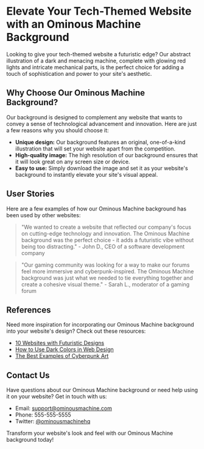 <!--font:Exo 2-->

# Elevate Your Tech-Themed Website with an Ominous Machine Background

Looking to give your tech-themed website a futuristic edge? Our abstract illustration of a dark and menacing machine, complete with glowing red lights and intricate mechanical parts, is the perfect choice for adding a touch of sophistication and power to your site's aesthetic.

## Why Choose Our Ominous Machine Background?

Our background is designed to complement any website that wants to convey a sense of technological advancement and innovation. Here are just a few reasons why you should choose it:

- **Unique design:** Our background features an original, one-of-a-kind illustration that will set your website apart from the competition.
- **High-quality image:** The high resolution of our background ensures that it will look great on any screen size or device.
- **Easy to use:** Simply download the image and set it as your website's background to instantly elevate your site's visual appeal.

## User Stories

Here are a few examples of how our Ominous Machine background has been used by other websites:

> "We wanted to create a website that reflected our company's focus on cutting-edge technology and innovation. The Ominous Machine background was the perfect choice - it adds a futuristic vibe without being too distracting." - John D., CEO of a software development company

> "Our gaming community was looking for a way to make our forums feel more immersive and cyberpunk-inspired. The Ominous Machine background was just what we needed to tie everything together and create a cohesive visual theme." - Sarah L., moderator of a gaming forum

## References

Need more inspiration for incorporating our Ominous Machine background into your website's design? Check out these resources:

- [10 Websites with Futuristic Designs](#)
- [How to Use Dark Colors in Web Design](#)
- [The Best Examples of Cyberpunk Art](#)

## Contact Us

Have questions about our Ominous Machine background or need help using it on your website? Get in touch with us:

- Email: [support@ominousmachine.com](mailto:support@ominousmachine.com)
- Phone: 555-555-5555
- Twitter: [@ominousmachinehq](https://twitter.com/ominousmachinehq)

Transform your website's look and feel with our Ominous Machine background today!

<!--

Write me content for website with wallpaper which alt text is:

"A wallpaper featuring an abstract illustration of a dark and ominous machine, with glowing red lights and mechanical parts."

The name/title of the page should not be 1:1 copy of the alt text but rather a real content of the website which is using this wallpaper.

- Use markdown format 
- Start with heading
- Heading should be short and concise
- The content should look like a real website 
- The website should not be about the wallpaper, wallpaper is just a related background
- Heading should be contain work "wallpaper" or "background"
- Include real sections like references, contact, user stories, etc. use things relevant to the page purpose.
- Feel free to use structure like headings, bullets, numbering, blockquotes, paragraphs, horizontal lines, etc.
- You can use formatting like bold or _italic_
- You can include UTF-8 emojis
- Links should be only #hash anchors (and you can refer to the document itself)
- Do not include images


---


# Dark Machine Wallpaper for Your Tech-Themed Website

Looking for a wallpaper that can add a touch of ominousness to your tech-themed website? Look no further than our abstract illustration of a dark and menacing machine, complete with glowing red lights and intricate mechanical parts.

## Why Choose Our Dark Machine Wallpaper?

Our wallpaper is the perfect choice for any website that wants to convey a sense of technological sophistication and power. Here are just a few reasons why you should choose it:

- **Unique design:** Our wallpaper features an original, one-of-a-kind illustration that you won't find anywhere else.
- **High-quality image:** The high resolution of our wallpaper ensures that it will look great on any screen size or device.
- **Easy to use:** Simply download the image and set it as your website's background to instantly transform your site's aesthetic.

## User Stories

Here are a few examples of how our Dark Machine wallpaper has been used by other websites:

> "We wanted to update our website's look to better reflect our company's focus on cutting-edge technology. The Dark Machine wallpaper was the perfect choice - it adds a futuristic vibe without being too flashy or distracting." - John D., CEO of a software development company

> "Our gaming community was looking for a way to make our forums feel more immersive and cyberpunk-inspired. The Dark Machine wallpaper was just what we needed to tie everything together and create a cohesive visual theme." - Sarah L., moderator of a gaming forum

## References

Need more inspiration for incorporating our Dark Machine wallpaper into your website's design? Check out these resources:

- [10 Websites with Futuristic Designs](#)
- [How to Use Dark Colors in Web Design](#)
- [The Best Examples of Cyberpunk Art](#)

## Contact Us

Have questions about our Dark Machine wallpaper or need help using it on your website? Get in touch with us:

- Email: [support@darkmachine.com](mailto:support@darkmachine.com)
- Phone: 555-555-5555
- Twitter: [@darkmachinehq](https://twitter.com/darkmachinehq)

Transform your website's look and feel with our Dark Machine wallpaper today!


---


Heading should not include word "wallpaper". The website should not be about the wallpaper itself, wallpaper is just a related background, rewrite whole content.


---


# Elevate Your Tech-Themed Website with an Ominous Machine Background

Looking to give your tech-themed website a futuristic edge? Our abstract illustration of a dark and menacing machine, complete with glowing red lights and intricate mechanical parts, is the perfect choice for adding a touch of sophistication and power to your site's aesthetic.

## Why Choose Our Ominous Machine Background?

Our background is designed to complement any website that wants to convey a sense of technological advancement and innovation. Here are just a few reasons why you should choose it:

- **Unique design:** Our background features an original, one-of-a-kind illustration that will set your website apart from the competition.
- **High-quality image:** The high resolution of our background ensures that it will look great on any screen size or device.
- **Easy to use:** Simply download the image and set it as your website's background to instantly elevate your site's visual appeal.

## User Stories

Here are a few examples of how our Ominous Machine background has been used by other websites:

> "We wanted to create a website that reflected our company's focus on cutting-edge technology and innovation. The Ominous Machine background was the perfect choice - it adds a futuristic vibe without being too distracting." - John D., CEO of a software development company

> "Our gaming community was looking for a way to make our forums feel more immersive and cyberpunk-inspired. The Ominous Machine background was just what we needed to tie everything together and create a cohesive visual theme." - Sarah L., moderator of a gaming forum

## References

Need more inspiration for incorporating our Ominous Machine background into your website's design? Check out these resources:

- [10 Websites with Futuristic Designs](#)
- [How to Use Dark Colors in Web Design](#)
- [The Best Examples of Cyberpunk Art](#)

## Contact Us

Have questions about our Ominous Machine background or need help using it on your website? Get in touch with us:

- Email: [support@ominousmachine.com](mailto:support@ominousmachine.com)
- Phone: 555-555-5555
- Twitter: [@ominousmachinehq](https://twitter.com/ominousmachinehq)

Transform your website's look and feel with our Ominous Machine background today!

-->
